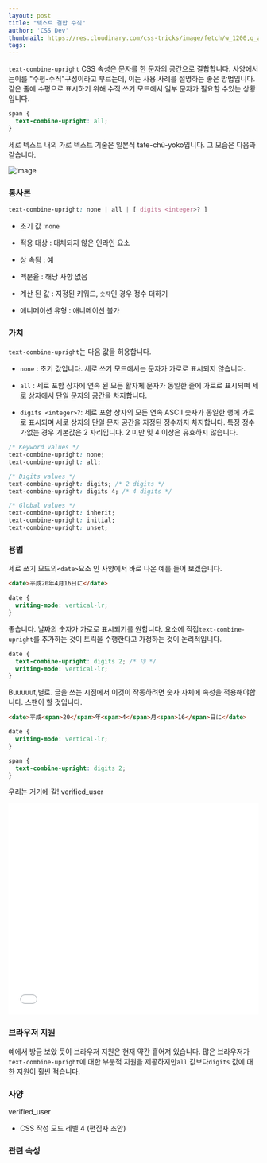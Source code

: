 ```yaml
---
layout: post
title: "텍스트 결합 수직"
author: 'CSS Dev'
thumbnail: https://res.cloudinary.com/css-tricks/image/fetch/w_1200,q_auto,f_auto/https://css-tricks.com/wp-content/uploads/2020/11/richter-albertinum.jpg
tags: 
---
```



`text-combine-upright` CSS 속성은 문자를 한 문자의 공간으로 결합합니다.
 사양에서는이를 "수평-수직"구성이라고 부르는데, 이는 사용 사례를 설명하는 좋은 방법입니다. 같은 줄에 수평으로 표시하기 위해 수직 쓰기 모드에서 일부 문자가 필요할 수있는 상황입니다.
 

```css
span {
  text-combine-upright: all;
}
```

세로 텍스트 내의 가로 텍스트 기술은 일본식 tate-chū-yoko입니다.
 그 모습은 다음과 같습니다.
 

![image](https://i2.wp.com/css-tricks.com/wp-content/uploads/2020/11/text-combine-upright-ex.png?resize=889%2C597&ssl=1)

### 통사론
 

```css
text-combine-upright: none | all | [ digits <integer>? ]
```

- 초기 값 :`none`
 
- 적용 대상 : 대체되지 않은 인라인 요소
 
- 상 속됨 : 예
 
- 백분율 : 해당 사항 없음
 
- 계산 된 값 : 지정된 키워드, `숫자`인 경우 정수 더하기
 
- 애니메이션 유형 : 애니메이션 불가
 

### 가치
 

`text-combine-upright`는 다음 값을 허용합니다.
 

- `none` : 초기 값입니다.
 세로 쓰기 모드에서는 문자가 가로로 표시되지 않습니다.
 
- `all` : 세로 포함 상자에 연속 된 모든 활자체 문자가 동일한 줄에 가로로 표시되며 세로 상자에서 단일 문자의 공간을 차지합니다.
 
- `digits <integer>?`: 세로 포함 상자의 모든 연속 ASCII 숫자가 동일한 행에 가로로 표시되며 세로 상자의 단일 문자 공간을 지정된 정수까지 차지합니다.
 특정 정수가없는 경우 기본값은 2 자리입니다.
 2 미만 및 4 이상은 유효하지 않습니다.
 

```css
/* Keyword values */
text-combine-upright: none;
text-combine-upright: all;

/* Digits values */
text-combine-upright: digits; /* 2 digits */
text-combine-upright: digits 4; /* 4 digits */

/* Global values */
text-combine-upright: inherit;
text-combine-upright: initial;
text-combine-upright: unset;
```

### 용법
 

세로 쓰기 모드의`<date>`요소 인 사양에서 바로 나온 예를 들어 보겠습니다.
 

```html
<date>平成20年4月16日に</date>
```

```css
date {
  writing-mode: vertical-lr;
}
```

좋습니다. 날짜의 숫자가 가로로 표시되기를 원합니다.
 요소에 직접`text-combine-upright`를 추가하는 것이 트릭을 수행한다고 가정하는 것이 논리적입니다.
 

```css
date {
  text-combine-upright: digits 2; /* 👎 */
  writing-mode: vertical-lr;
}
```

Buuuuut,별로.
 글을 쓰는 시점에서 이것이 작동하려면 숫자 자체에 속성을 적용해야합니다.
 스팬이 할 것입니다.
 

```html
<date>平成<span>20</span>年<span>4</span>月<span>16</span>日に</date>
```

```css
date {
  writing-mode: vertical-lr;
}

span {
  text-combine-upright: digits 2;
}
```

우리는 거기에 갈!
 verified_user

<div class="wp-block-cp-codepen-gutenberg-embed-block cp_embed_wrapper resizable" style="height: 425px;"><iframe id="cp_embed_ExyByrP" src="//codepen.io/anon/embed/ExyByrP?height=425&amp;theme-id=1&amp;slug-hash=ExyByrP&amp;default-tab=css,result" height="425" scrolling="no" frameborder="0" allowfullscreen="" allowpaymentrequest="" name="CodePen Embed ExyByrP" title="CodePen Embed ExyByrP" class="cp_embed_iframe" style="width: 100%; overflow: hidden; height: 100%;">CodePen Embed Fallback</iframe><div class="win-size-grip" style="touch-action: none;"></div></div>

### 브라우저 지원
 

예에서 방금 보았 듯이 브라우저 지원은 현재 약간 흩어져 있습니다.
 많은 브라우저가`text-combine-upright`에 대한 부분적 지원을 제공하지만`all` 값보다`digits` 값에 대한 지원이 훨씬 적습니다.
 

### 사양
 verified_user

- CSS 작성 모드 레벨 4 (편집자 초안)
 

### 관련 속성
 